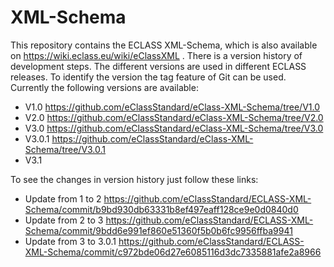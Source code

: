 # XML-Schema
This repository contains the ECLASS XML-Schema, which is also available on https://wiki.eclass.eu/wiki/eClassXML .
There is a version history of development steps. The different versions are used in different ECLASS releases. To identify the version the tag feature of Git can be used. Currently the following versions are available:
- V1.0 https://github.com/eClassStandard/eClass-XML-Schema/tree/V1.0
- V2.0 https://github.com/eClassStandard/eClass-XML-Schema/tree/V2.0
- V3.0 https://github.com/eClassStandard/eClass-XML-Schema/tree/V3.0
- V3.0.1 https://github.com/eClassStandard/eClass-XML-Schema/tree/V3.0.1
- V3.1 

To see the changes in version history just follow these links:
- Update from 1 to 2 https://github.com/eClassStandard/ECLASS-XML-Schema/commit/b9bd930db63331b8ef497eaff128ce9e0d0840d0
- Update from 2 to 3 https://github.com/eClassStandard/ECLASS-XML-Schema/commit/9bdd6e991ef860e51360f5b0b6fc9956ffba9941
- Update from 3 to 3.0.1 https://github.com/eClassStandard/ECLASS-XML-Schema/commit/c972bde06d27e6085116d3dc7335881afe2a8966